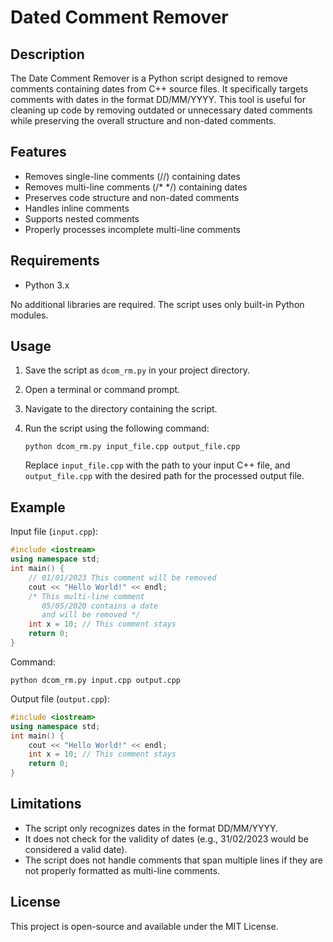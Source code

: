 # Dated Comment Remover

## Description

The Date Comment Remover is a Python script designed to remove comments containing dates from C++ source files. It specifically targets comments with dates in the format DD/MM/YYYY. This tool is useful for cleaning up code by removing outdated or unnecessary dated comments while preserving the overall structure and non-dated comments.

## Features

- Removes single-line comments (//) containing dates
- Removes multi-line comments (/* */) containing dates
- Preserves code structure and non-dated comments
- Handles inline comments
- Supports nested comments
- Properly processes incomplete multi-line comments

## Requirements

- Python 3.x

No additional libraries are required. The script uses only built-in Python modules.

## Usage

1. Save the script as `dcom_rm.py` in your project directory.

2. Open a terminal or command prompt.

3. Navigate to the directory containing the script.

4. Run the script using the following command:

   ```
   python dcom_rm.py input_file.cpp output_file.cpp
   ```

   Replace `input_file.cpp` with the path to your input C++ file, and `output_file.cpp` with the desired path for the processed output file.

## Example

Input file (`input.cpp`):

```cpp
#include <iostream>
using namespace std;
int main() {
    // 01/01/2023 This comment will be removed
    cout << "Hello World!" << endl;
    /* This multi-line comment
       05/05/2020 contains a date
       and will be removed */
    int x = 10; // This comment stays
    return 0;
}
```

Command:

```
python dcom_rm.py input.cpp output.cpp
```

Output file (`output.cpp`):

```cpp
#include <iostream>
using namespace std;
int main() {
    cout << "Hello World!" << endl;
    int x = 10; // This comment stays
    return 0;
}
```

## Limitations

- The script only recognizes dates in the format DD/MM/YYYY.
- It does not check for the validity of dates (e.g., 31/02/2023 would be considered a valid date).
- The script does not handle comments that span multiple lines if they are not properly formatted as multi-line comments.

## License

This project is open-source and available under the MIT License.
